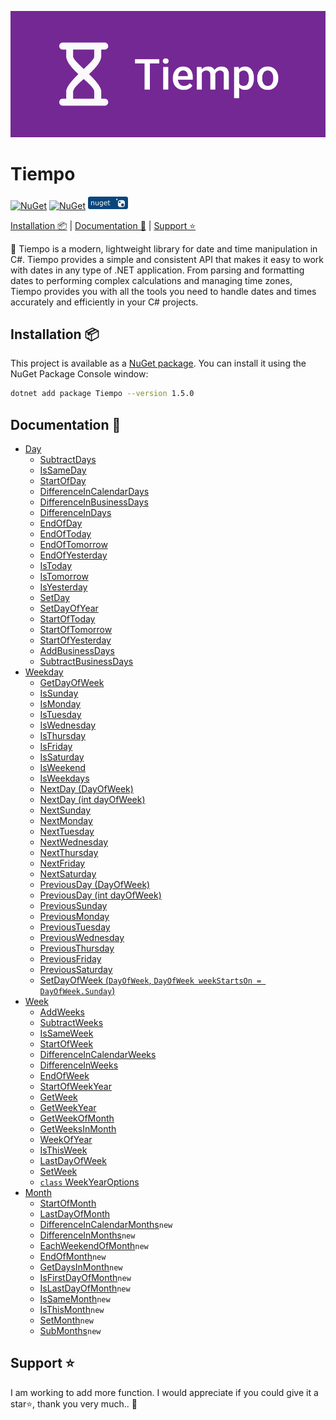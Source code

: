 ﻿![Tiempo Cover](assets/tiempo-cover.jpg)
# Tiempo
[![NuGet](https://img.shields.io/nuget/dt/Tiempo.svg)](https://www.nuget.org/stats/packages/Tiempo?groupby=Version) 
[![NuGet](https://img.shields.io/nuget/vpre/Tiempo.svg)](https://www.nuget.org/packages/Tiempo/)
<a href="https://www.nuget.org/packages/Tiempo">
    <img src="https://raw.githubusercontent.com/alexfalconflores/alexfalconflores/main/img/nuget-banner.svg" height=20 alt="Go to Nuget"/>
</a>

<a href="#installation--">Installation 📦</a> | 
<a href="#documentation-">Documentation 📖</a> |
<a href="#support-">Support ⭐</a>

📅 Tiempo is a modern, lightweight library for date and time manipulation in C#. Tiempo provides a simple and consistent API that makes it easy to work with dates in any type of .NET application. From parsing and formatting dates to performing complex calculations and managing time zones, Tiempo provides you with all the tools you need to handle dates and times accurately and efficiently in your C# projects.

## Installation 📦
This project is available as a [NuGet package](https://www.nuget.org/packages/Tiempo). You can install it using the NuGet Package Console window:
```bash
dotnet add package Tiempo --version 1.5.0
```

## Documentation 📖

- [Day](docs/day.md)
    - [SubtractDays](docs/day.md#subtractdays)
    - [IsSameDay](docs/day.md#issameday)
    - [StartOfDay](docs/day.md#startofday)
    - [DifferenceInCalendarDays](docs/day.md#differenceincalendardays)
    - [DifferenceInBusinessDays](docs/day.md#differenceinbusinessdays)
    - [DifferenceInDays](docs/day.md#differenceindays)
    - [EndOfDay](docs/day.md#endofday)
    - [EndOfToday](docs/day.md#endoftoday)
    - [EndOfTomorrow](docs/day.md#endoftomorrow)
    - [EndOfYesterday](docs/day.md#endofyesterday)
    - [IsToday](docs/day.md#istoday)
    - [IsTomorrow](docs/day.md#istomorrow)
    - [IsYesterday](docs/day.md#isyesterday)
    - [SetDay](docs/day.md#setday)
    - [SetDayOfYear](docs/day.md#setdayofyear)
    - [StartOfToday](docs/day.md#startoftoday)
    - [StartOfTomorrow](docs/day.md#startoftomorrow)
    - [StartOfYesterday](docs/day.md#startofyesterday)
    - [AddBusinessDays](docs/day.md#addbusinessdays)
    - [SubtractBusinessDays](docs/day.md#subtractbusinessdays)
- [Weekday](docs/weekday.md)
    - [GetDayOfWeek](docs/weekday.md#getdayofweek)
    - [IsSunday](docs/weekday.md#issunday)
    - [IsMonday](docs/weekday.md#ismonday)
    - [IsTuesday](docs/weekday.md#istuesday)
    - [IsWednesday](docs/weekday.md#iswednesday)
    - [IsThursday](docs/weekday.md#isthursday)
    - [IsFriday](docs/weekday.md#isfriday)
    - [IsSaturday](docs/weekday.md#issaturday)
    - [IsWeekend](docs/weekday.md#isweekend)
    - [IsWeekdays](docs/weekday.md#isweekdays)
    - [NextDay (DayOfWeek)](docs/weekday.md#nextday-dayofweek)
    - [NextDay (int dayOfWeek)](docs/weekday.md#nextday-int-dayofweek)
    - [NextSunday](docs/weekday.md#nextsunday)
    - [NextMonday](docs/weekday.md#nextmonday)
    - [NextTuesday](docs/weekday.md#nexttuesday)
    - [NextWednesday](docs/weekday.md#nextwednesday)
    - [NextThursday](docs/weekday.md#nextthursday)
    - [NextFriday](docs/weekday.md#nextfriday)
    - [NextSaturday](docs/weekday.md#nextsaturday)
    - [PreviousDay (DayOfWeek)](docs/weekday.md#previousday-dayofweek)
    - [PreviousDay (int dayOfWeek)](docs/weekday.md#previousday-int-dayofweek)
    - [PreviousSunday](docs/weekday.md#previoussunday)
    - [PreviousMonday](docs/weekday.md#previousmonday)
    - [PreviousTuesday](docs/weekday.md#previoustuesday)
    - [PreviousWednesday](docs/weekday.md#previouswednesday)
    - [PreviousThursday](docs/weekday.md#previousthursday)
    - [PreviousFriday](docs/weekday.md#previousfriday)
    - [PreviousSaturday](docs/weekday.md#previoussaturday)
    - [SetDayOfWeek (`DayOfWeek`, `DayOfWeek weekStartsOn = DayOfWeek.Sunday`)](docs/weekday.md#setdayofweek-dayofweek-dayofweek-weekstartson--dayofweeksunday)
- [Week](docs/week.md)
    - [AddWeeks](docs/week.md#addweeks)
    - [SubtractWeeks](docs/week.md#subtractweeks)
    - [IsSameWeek](docs/week.md#issameweek-datetime-dayofweek-weekstartson--dayofweeksunday)
    - [StartOfWeek](docs/week.md#startofweek-dayofweek-weekstartson--dayofweeksunday)
    - [DifferenceInCalendarWeeks](docs/week.md#differenceincalendarweeks-datetime-dayofweek-weekstartson--dayofweeksunday)
    - [DifferenceInWeeks](docs/week.md#differenceinweeksdatetime)
    - [EndOfWeek](docs/week.md#endofweekdayofweek-weekstartson--dayofweeksunday)
    - [StartOfWeekYear](docs/week.md#startofweekyear-weekyearoptions-options--null)
    - [GetWeek](docs/week.md#getweek-weekyearoptions-options--null)
    - [GetWeekYear](docs/week.md#getweekyear-weekyearoptions-options--null)
    - [GetWeekOfMonth](docs/week.md#getweekofmonth-dayofweek-weekstartson--dayofweeksunday)
    - [GetWeeksInMonth](docs/week.md#getweeksinmonth-dayofweek-weekstartson--dayofweeksunday)
    - [WeekOfYear](docs/week.md#weekofyear-dayofweek-weekstartson--dayofweeksunday)
    - [IsThisWeek](docs/week.md#isthisweek-dayofweek-weekstartson--dayofweeksunday)
    - [LastDayOfWeek](docs/week.md#lastdayofweek-dayofweek-weekstartson--dayofweeksunday)
    - [SetWeek](docs/week.md#setweek-int-week-weekyearoptions-options--null)
    - [`class` WeekYearOptions](docs/week.md#class-weekyearoptions)
- [Month](docs/month.md)
    - [StartOfMonth](docs/month.md#startofmonth)
    - [LastDayOfMonth](docs/month.md#lastdayofmonth)
    - [DifferenceInCalendarMonths](docs/month.md#differenceincalendarmonths)`new`
    - [DifferenceInMonths](docs/month.md#differenceinmonths)`new`
    - [EachWeekendOfMonth](docs/month.md#eachweekendofmonth)`new`
    - [EndOfMonth](docs/month.md#endofmonth)`new`
    - [GetDaysInMonth](docs/month.md#getdaysinmonth)`new`
    - [IsFirstDayOfMonth](docs/month.md#isfirstdayofmonth)`new`
    - [IsLastDayOfMonth](docs/month.md#islastdayofmonth)`new`
    - [IsSameMonth](docs/month.md#issamemonth)`new`
    - [IsThisMonth](docs/month.md#isthismonth)`new`
    - [SetMonth](docs/month.md#setmonth)`new`
    - [SubMonths](docs/month.md#submonths)`new`

## Support ⭐
I am working to add more function. 
I would appreciate if you could give it a star⭐, thank you very much.. 🙏
